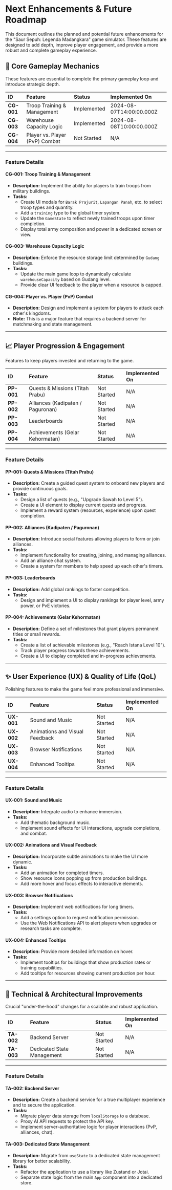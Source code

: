 # Next Enhancements & Future Roadmap

This document outlines the planned and potential future enhancements for the "Saur Sepuh: Legenda Madangkara" game simulator. These features are designed to add depth, improve player engagement, and provide a more robust and complete gameplay experience.

## 🎯 Core Gameplay Mechanics

These features are essential to complete the primary gameplay loop and introduce strategic depth.

| ID         | Feature                      | Status      | Implemented On             |
| :--------- | :--------------------------- | :---------- | :------------------------- |
| **CG-001** | Troop Training & Management  | Implemented | 2024-08-07T14:00:00.000Z   |
| **CG-003** | Warehouse Capacity Logic     | Implemented | 2024-08-08T10:00:00.000Z   |
| **CG-004** | Player vs. Player (PvP) Combat | Not Started | N/A                        |

---

### Feature Details

#### CG-001: Troop Training & Management
-   **Description:** Implement the ability for players to train troops from military buildings.
-   **Tasks:**
    -   Create UI modals for `Barak Prajurit`, `Lapangan Panah`, etc. to select troop types and quantity.
    -   Add a `training` type to the global timer system.
    -   Update the `GameState` to reflect newly trained troops upon timer completion.
    -   Display total army composition and power in a dedicated screen or view.

#### CG-003: Warehouse Capacity Logic
-   **Description:** Enforce the resource storage limit determined by `Gudang` buildings.
-   **Tasks:**
    -   Update the main game loop to dynamically calculate `warehouseCapacity` based on Gudang level.
    -   Provide clear UI feedback to the player when a resource is capped.

#### CG-004: Player vs. Player (PvP) Combat
-   **Description:** Design and implement a system for players to attack each other's kingdoms.
-   **Note:** This is a major feature that requires a backend server for matchmaking and state management.

---

## 📈 Player Progression & Engagement

Features to keep players invested and returning to the game.

| ID         | Feature                         | Status      | Implemented On |
| :--------- | :------------------------------ | :---------- | :------------- |
| **PP-001** | Quests & Missions (Titah Prabu) | Not Started | N/A            |
| **PP-002** | Alliances (Kadipaten / Paguronan) | Not Started | N/A            |
| **PP-003** | Leaderboards                    | Not Started | N/A            |
| **PP-004** | Achievements (Gelar Kehormatan) | Not Started | N/A            |

---

### Feature Details

#### PP-001: Quests & Missions (Titah Prabu)
-   **Description:** Create a guided quest system to onboard new players and provide continuous goals.
-   **Tasks:**
    -   Design a list of quests (e.g., "Upgrade Sawah to Level 5").
    -   Create a UI element to display current quests and progress.
    -   Implement a reward system (resources, experience) upon quest completion.

#### PP-002: Alliances (Kadipaten / Paguronan)
-   **Description:** Introduce social features allowing players to form or join alliances.
-   **Tasks:**
    -   Implement functionality for creating, joining, and managing alliances.
    -   Add an alliance chat system.
    -   Create a system for members to help speed up each other's timers.

#### PP-003: Leaderboards
-   **Description:** Add global rankings to foster competition.
-   **Tasks:**
    -   Design and implement a UI to display rankings for player level, army power, or PvE victories.

#### PP-004: Achievements (Gelar Kehormatan)
-   **Description:** Define a set of milestones that grant players permanent titles or small rewards.
-   **Tasks:**
    -   Create a list of achievable milestones (e.g., "Reach Istana Level 10").
    -   Track player progress towards these achievements.
    -   Create a UI to display completed and in-progress achievements.

---

## ✨ User Experience (UX) & Quality of Life (QoL)

Polishing features to make the game feel more professional and immersive.

| ID         | Feature                        | Status      | Implemented On |
| :--------- | :----------------------------- | :---------- | :------------- |
| **UX-001** | Sound and Music                | Not Started | N/A            |
| **UX-002** | Animations and Visual Feedback | Not Started | N/A            |
| **UX-003** | Browser Notifications          | Not Started | N/A            |
| **UX-004** | Enhanced Tooltips              | Not Started | N/A            |

---

### Feature Details

#### UX-001: Sound and Music
-   **Description:** Integrate audio to enhance immersion.
-   **Tasks:**
    -   Add thematic background music.
    -   Implement sound effects for UI interactions, upgrade completions, and combat.

#### UX-002: Animations and Visual Feedback
-   **Description:** Incorporate subtle animations to make the UI more dynamic.
-   **Tasks:**
    -   Add an animation for completed timers.
    -   Show resource icons popping up from production buildings.
    -   Add more hover and focus effects to interactive elements.

#### UX-003: Browser Notifications
-   **Description:** Implement web notifications for long timers.
-   **Tasks:**
    -   Add a settings option to request notification permission.
    -   Use the Web Notifications API to alert players when upgrades or research tasks are complete.

#### UX-004: Enhanced Tooltips
-   **Description:** Provide more detailed information on hover.
-   **Tasks:**
    -   Implement tooltips for buildings that show production rates or training capabilities.
    -   Add tooltips for resources showing current production per hour.

---

## 🔧 Technical & Architectural Improvements

Crucial "under-the-hood" changes for a scalable and robust application.

| ID         | Feature                    | Status      | Implemented On |
| :--------- | :------------------------- | :---------- | :------------- |
| **TA-002** | Backend Server             | Not Started | N/A            |
| **TA-003** | Dedicated State Management | Not Started | N/A            |

---

### Feature Details

#### TA-002: Backend Server
-   **Description:** Create a backend service for a true multiplayer experience and to secure the application.
-   **Tasks:**
    -   Migrate player data storage from `localStorage` to a database.
    -   Proxy AI API requests to protect the API key.
    -   Implement server-authoritative logic for player interactions (PvP, alliances, chat).

#### TA-003: Dedicated State Management
-   **Description:** Migrate from `useState` to a dedicated state management library for better scalability.
-   **Tasks:**
    -   Refactor the application to use a library like Zustand or Jotai.
    -   Separate state logic from the main `App` component into a dedicated store.
